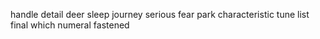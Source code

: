handle detail deer sleep journey serious fear park characteristic tune list final which numeral fastened